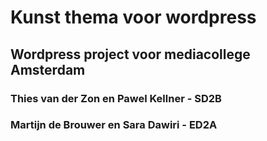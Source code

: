 # Kunst thema voor wordpress

## Wordpress project voor mediacollege Amsterdam

### Thies van der Zon en Pawel Kellner - SD2B

### Martijn de Brouwer en Sara Dawiri - ED2A
